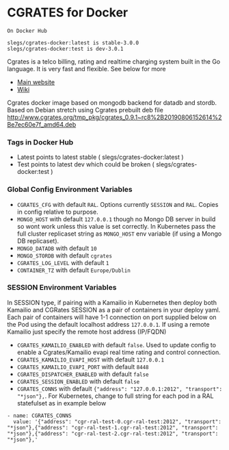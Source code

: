 # CGRATES for Docker

```
On Docker Hub

slegs/cgrates-docker:latest is stable-3.0.0
slegs/cgrates-docker:test is dev-3.0.1

```

Cgrates is a telco billing, rating and realtime charging system built in the Go language. It is very fast and flexible. See below for more

* [Main website](http://www.cgrates.org/)
* [Wiki](https://cgrates.readthedocs.io/en/latest/)

Cgrates docker image based on mongodb backend for datadb and stordb. Based on Debian stretch using Cgrates prebuilt deb file http://www.cgrates.org/tmp_pkg/cgrates_0.9.1~rc8%2B20190806152614%2Be7ec60e7f_amd64.deb

### Tags in Docker Hub

* Latest points to latest stable ( slegs/cgrates-docker:latest )
* Test points to latest dev which could be broken ( slegs/cgrates-docker:test )

### Global Config Environment Variables

* `CGRATES_CFG` with default `RAL`. Options currently `SESSION` and `RAL`. Copies in config relative to purpose.
* `MONGO_HOST` with default `127.0.0.1` though no Mongo DB server in build so wont work unless this value is set correctly. In Kubernetes pass the full cluster replicaset string as `MONGO_HOST` env variable (if using a Mongo DB replicaset).
* `MONGO_DATADB` with default `10`
* `MONGO_STORDB` with default `cgrates`
* `CGRATES_LOG_LEVEL` with default `1`
* `CONTAINER_TZ` with default `Europe/Dublin`

### SESSION Environment Variables

In SESSION type, if pairing with a Kamailio in Kubernetes then deploy both Kamailio and CGRates SESSION as a pair of containers in your deploy yaml. Each pair of containers will have 1-1 connection on port supplied below on the Pod using the default localhost address `127.0.0.1`. If using a remote Kamailio just specify the remote host address (IP/FQDN)

* `CGRATES_KAMAILIO_ENABLED` with default `false`. Used to update config to enable a Cgrates/Kamailio evapi real time rating and control connection.
* `CGRATES_KAMAILIO_EVAPI_HOST` with default `127.0.0.1`
* `CGRATES_KAMAILIO_EVAPI_PORT` with default `8448`
* `CGRATES_DISPATCHER_ENABLED` with default `false`
* `CGRATES_SESSION_ENABLED` with default `false`
* `CGRATES_CONNS` with default `{"address": "127.0.0.1:2012", "transport": "*json"},`. For Kubernetes, change to full string for each pod in a RAL statefulset as in example below

```
- name: CGRATES_CONNS					
  value: '{"address": "cgr-ral-test-0.cgr-ral-test:2012", "transport": "*json"},{"address": "cgr-ral-test-1.cgr-ral-test:2012", "transport": "*json"},{"address": "cgr-ral-test-2.cgr-ral-test:2012", "transport": "*json"},'

```

